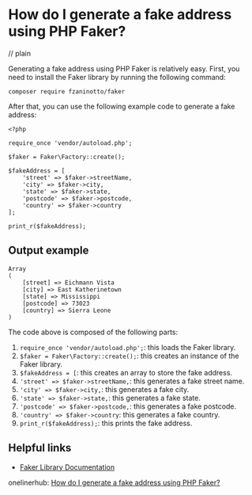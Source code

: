 # How do I generate a fake address using PHP Faker?
// plain

Generating a fake address using PHP Faker is relatively easy. First, you need to install the Faker library by running the following command:

```
composer require fzaninotto/faker
```

After that, you can use the following example code to generate a fake address:

```
<?php

require_once 'vendor/autoload.php';

$faker = Faker\Factory::create();

$fakeAddress = [
    'street' => $faker->streetName,
    'city' => $faker->city,
    'state' => $faker->state,
    'postcode' => $faker->postcode,
    'country' => $faker->country
];

print_r($fakeAddress);
```

## Output example

```
Array
(
    [street] => Eichmann Vista
    [city] => East Katherinetown
    [state] => Mississippi
    [postcode] => 73023
    [country] => Sierra Leone
)
```

The code above is composed of the following parts:

1. `require_once 'vendor/autoload.php';`: this loads the Faker library.
2. `$faker = Faker\Factory::create();`: this creates an instance of the Faker library.
3. `$fakeAddress = [`: this creates an array to store the fake address.
4. `'street' => $faker->streetName,`: this generates a fake street name.
5. `'city' => $faker->city,`: this generates a fake city.
6. `'state' => $faker->state,`: this generates a fake state.
7. `'postcode' => $faker->postcode,`: this generates a fake postcode.
8. `'country' => $faker->country`: this generates a fake country.
9. `print_r($fakeAddress);`: this prints the fake address.

## Helpful links

- [Faker Library Documentation](https://github.com/fzaninotto/Faker#fakerprovidername)

onelinerhub: [How do I generate a fake address using PHP Faker?](https://onelinerhub.com/php-faker/how-do-i-generate-a-fake-address-using-php-faker)